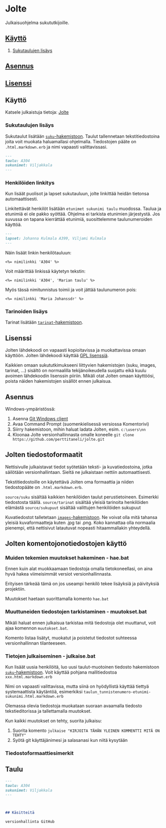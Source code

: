 # Jolte
Julkaisuohjelma sukututkijoille.

## [Käyttö](https://github.com/perttitaneli/jolte/tree/master#käyttö-1)

1. [Sukutaulujen lisäys](https://github.com/perttitaneli/jolte/tree/master#sukutaulujen-lisäys)


## [Asennus](https://github.com/perttitaneli/jolte/tree/master#asennus-1)

## [Lisenssi](https://github.com/perttitaneli/jolte/tree/master#lisenssi-1)

## Käyttö

Katsele julkaistuja tietoja: [Jolte](http://perttitaneli.github.io/jolte/)

### Sukutaulujen lisäys

Sukutaulut lisätään [`suku`-hakemistoon](https://github.com/perttitaneli/jolte/tree/master/source/suku). 
Taulut tallennetaan tekstitiedostoina joita voit muokata haluamallasi ohjelmalla. 
Tiedostojen pääte on `.html.markdown.erb` ja nimi vapaasti valittavissasi.   

```markdown
---
taulu: A304
sukunimet: Viljakkala
---
```

### Henkilöiden linkitys

Kun lisäät puolisot ja lapset sukutauluun, jolte linkittää heidän tietonsa automaattisesti. 

Linkitettävät henkilöt lisätään `etunimet sukunimi taulu` muodossa. Taulua ja etunimiä ei ole pakko syöttää. 
Ohjelma ei tarkista etunimien järjestystä. Jos suvussa on tapana kierrättää etunimiä, suosittelemme taulunumeroiden käyttöä.

```markdown
---
lapset: Johanna Kulmala A399, Viljami Kulmala
---
```

Näin lisäät linkin henkilötauluun:

```erb
<%= nimilinkki 'A304' %>
```

Voit määrittää linkissä käytetyn tekstin:

```erb
<%= nimilinkki 'A304', 'Marian taulu' %>
```

Myös tässä nimitunnistus toimii ja voit jättää taulunumeron pois:

```erb
<%= nimilinkki 'Maria Johanssdr' %>
```

### Tarinoiden lisäys

Tarinat lisätään [`tarinat`-hakemistoon](https://github.com/perttitaneli/jolte/tree/master/source/tarinat). 


## Lisenssi

Jolten lähdekoodi on vapaasti kopioitavissa ja muokattavissa omaan käyttöön. Jolten lähdekoodi käyttää [GPL lisenssiä](https://fi.wikipedia.org/wiki/GNU_General_Public_License).

Kaikkien omaan sukututkimukseeni liittyvien hakemistojen (suku, images, tarinat, ...) sisältö on normaalilla tekijänoikeudella suojattu eikä kuulu avoimen lähdekoodin lisenssin piiriin. Mikäli otat Jolten omaan käyttöösi, poista näiden hakemistojen sisällöt ennen julkaisua.


## Asennus

Windows-ympäristössä:
1. Asenna [Git Windows client](https://git-scm.com/download/win)
2. Avaa Command Prompt (suomenkielisessä versiossa Komentorivi)
3. Siirry hakemistoon, mihin haluat ladata Jolten, esim. `c:\users\nn`
4. Kloonaa Jolte versionhallinnasta omalle koneelle `git clone https://github.com/perttitaneli/jolte.git`


## Jolten tiedostoformaatit

Nettisivulle julkaistavat tiedot syötetään teksti- ja kuvatiedostoina, jotka säilötään versionhallintaan. Sieltä ne julkaistaan nettiin automaattisesti.

Tekstitiedostoille on käytettävä Jolten oma formaattia ja niiden tiedostopääte on `.html.markdown.erb`.

`source/suku` sisältää kaikkien henkilöiden taulut perustietoineen. Esimerkki tiedostosta täällä.
`source/tarinat` sisältää yleisiä tarinoita henkilöiden elämästä
`source/sukupuut` sisältää valittujen henkilöiden sukupuut

Kuvatiedostot talletetaan [`images`-hakemistoon](https://github.com/perttitaneli/jolte/tree/master/source/images). Ne voivat olla mitä tahansa yleisiä kuvaformaatteja kuten .jpg tai .png. Koko kannattaa olla normaalia pienempi, että nettisivut latautuvat nopeasti hitaammallakin yhteydellä.


## Jolten komentojonotiedostojen käyttö

### Muiden tekemien muutokset hakeminen - hae.bat

Ennen kuin alat muokkaamaan tiedostoja omalla tietokoneellasi, on aina hyvä hakea viimeisimmät versiot versionhallinnasta.

Erityisen tärkeää tämä on jos  useampi henkilö tekee lisäyksiä ja päivityksiä projektiin.

Muutokset haetaan suorittamalla komento `hae.bat`


### Muuttuneiden tiedostojen tarkistaminen - muutokset.bat

Mikäli haluat ennen julkaisua tarkistaa mitä tiedostoja olet muuttanut, voit ajaa komennon `muutokset.bat`.

Komento listaa lisätyt, muokatut ja poistetut tiedostot suhteessa versionhallinnan tilanteeseen.


### Tietojen julkaiseminen - julkaise.bat

Kun lisäät uusia henkilöitä, luo uusi taulut-muotoinen tiedosto hakemistoon [`suku`-hakemistoon](https://github.com/perttitaneli/jolte/tree/master/source/suku). Voit käyttää pohjana mallitiedostoa `xxx.html.markdown.erb`

Nimi on vapaasti valittavissa, mutta siinä on hyödyllistä käyttää tiettyä systemaattista käytäntöä, esimerkiksi `taulun_tunnistenumero-etunimi-sukunimi.html.markdown.erb`

Olemassa olevia tiedostoja muokataan suoraan avaamalla tiedosto tekstieditorissa ja tallettamalla muutokset.

Kun kaikki muutokset on tehty, suorita julkaisu:
1. Suorita komento `julkaise "KIRJOITA TÄHÄN YLEINEN KOMMENTTI MITÄ ON TEHTY"`
2. Syötä git käyttäjänimesi ja salasanasi kun niitä kysytään







### Tiedostoformaattiesimerkit

## Taulu

```markdown
---
taulu: A304
sukunimet: Viljakkala
---



## Käsitteitä

versionhallinta GitHub